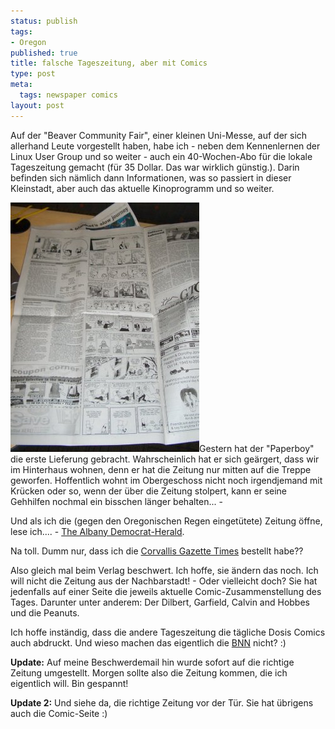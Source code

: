 ```yaml
--- 
status: publish
tags: 
- Oregon
published: true
title: falsche Tageszeitung, aber mit Comics
type: post
meta: 
  tags: newspaper comics
layout: post
---
```

Auf der "Beaver Community Fair", einer kleinen Uni-Messe, auf der sich allerhand Leute vorgestellt haben, habe ich - neben dem Kennenlernen der Linux User Group und so weiter - auch ein 40-Wochen-Abo für die lokale Tageszeitung gemacht (für 35 Dollar. Das war wirklich günstig.). Darin befinden sich nämlich dann Informationen, was so passiert in dieser Kleinstadt, aber auch das aktuelle Kinoprogramm und so weiter.

<img src='/media/wp/051015comicseite.jpg' alt='Die tägliche Comic-Seite' class="alignright" />Gestern hat der "Paperboy" die erste Lieferung gebracht. Wahrscheinlich hat er sich geärgert, dass wir im Hinterhaus wohnen, denn er hat die Zeitung nur mitten auf die Treppe geworfen. Hoffentlich wohnt im Obergeschoss nicht noch irgendjemand mit Krücken oder so, wenn der über die Zeitung stolpert, kann er seine Gehhilfen nochmal ein bisschen länger behalten... -

Und als ich die (gegen den Oregonischen Regen eingetütete) Zeitung öffne, lese ich.... - <a href="http://www.democratherald.com/">The Albany Democrat-Herald</a>.

Na toll. Dumm nur, dass ich die <a href="http://www.gazettetimes.com/">Corvallis Gazette Times</a> bestellt habe??

Also gleich mal beim Verlag beschwert. Ich hoffe, sie ändern das noch. Ich will nicht die Zeitung aus der Nachbarstadt! - Oder vielleicht doch? Sie hat jedenfalls auf einer Seite die jeweils aktuelle Comic-Zusammenstellung des Tages. Darunter unter anderem: Der Dilbert, Garfield, Calvin and Hobbes und die Peanuts.

Ich hoffe inständig, dass die andere Tageszeitung die tägliche Dosis Comics auch abdruckt. Und wieso machen das eigentlich die <a href="http://www.bnn.de">BNN</a> nicht? :)

<strong>Update:</strong> Auf meine Beschwerdemail hin wurde sofort auf die richtige Zeitung umgestellt. Morgen sollte also die Zeitung kommen, die ich eigentlich will. Bin gespannt!

<strong>Update 2:</strong> Und siehe da, die richtige Zeitung vor der Tür. Sie hat übrigens auch die Comic-Seite :)
